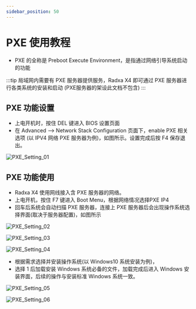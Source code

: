 ```yaml
---
sidebar_position: 50
---
```


# PXE 使用教程

- PXE 的全称是 Preboot Execute Environment，是指通过网络引导系统启动的功能

:::tip
局域网内需要有 PXE 服务器提供服务，Radxa X4 即可通过 PXE 服务器进行各类系统的安装和启动 (PXE服务器的架设此文档不包含)
:::

## PXE 功能设置

- 上电开机时，按住 DEL 键进入 BIOS 设置页面
- 在 Advanced --> Network Stack Configuration 页面下，enable PXE 相关选项 (以 IPV4 网络 PXE 服务器为例)，如图所示。设置完成后按 F4 保存退出。

![PXE_Setting_01](/img/x/x4/pxe_setting_01.webp)

## PXE 功能使用

- Radxa X4 使用网线接入含 PXE 服务器的网络。
- 上电开机，按住 F7 键进入 Boot Menu，根据网络情况选择PXE IP4
- 回车后系统会自动扫描 PXE 服务器，连接上 PXE 服务器后会出现操作系统选择界面(取决于服务器配置)，如图所示

![PXE_Setting_02](/img/x/x4/pxe_setting_02.webp)

![PXE_Setting_03](/img/x/x2l/pxe_setting_03.webp)

![PXE_Setting_04](/img/x/x2l/pxe_setting_04.webp)

- 根据需求选择并安装操作系统(以 Windows10 系统安装为例)，
- 选择 1 后加载安装 Windows 系统必备的文件，加载完成后进入 Windows 安装界面，后续的操作与安装标准 Windows 系统一致。

![PXE_Setting_05](/img/x/x2l/pxe_setting_05.webp)

![PXE_Setting_06](/img/x/x2l/pxe_setting_06.webp)
